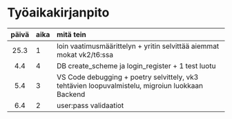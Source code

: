 # Työaikakirjanpito

| päivä | aika | mitä tein  |
| :----:|:-----| :-----|
| 25.3  | 1  | loin vaatimusmäärittelyn + yritin selvittää aiemmat mokat vk2/t6:ssa|
| 4.4   | 4  | DB create_scheme ja login_register + 1 test luotu |
| 5.4   | 3  | VS Code debugging + poetry selvittely, vk3 tehtävien loopuvalmistelu, migroiun luokkaan Backend  |
| 6.4   | 2  | user:pass validaatiot |
